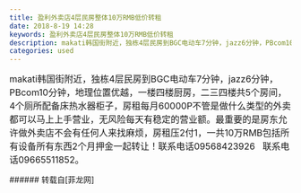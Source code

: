 ```yaml
---
title: 盈利外卖店4层民房整体10万RMB低价转租
date: 2018-8-19 14:28
keywords: 盈利外卖店4层民房整体10万RMB低价转租
description: makati韩国街附近，独栋4层民房到BGC电动车7分钟，jazz6分钟，PBcom10分钟，地理位置优越，一楼四楼厨房，二三四楼共5个房间，4个厕所配备床热水器柜子，房租每月60000P不管是做什么类型的外卖都可以马上上手营业，无风险每天有稳定的营业额。最重要的是房东允许做外卖店不会有任何人来找麻烦，房租压2付1，一共10万RMB包括所有设备所有东西2个月押金一起转让！联系电话09568423926   联系电话09665511852。
categories: used
---
```

<td class="t_f" id="postmessage_1661469">

<font style="font-size:16px">makati韩国街附近，独栋4层民房到BGC电动车7分钟，jazz6分钟，PBcom10分钟，地理位置优越，一楼四楼厨房，二三四楼共5个房间，4个厕所配备床热水器柜子，房租每月60000P不管是做什么类型的外卖都可以马上上手营业，无风险每天有稳定的营业额。最重要的是房东允许做外卖店不会有任何人来找麻烦，房租压2付1，一共10万RMB包括所有设备所有东西2个月押金一起转让！联系电话09568423926   联系电话09665511852。</font><br/>
</td>
###### 转载自[菲龙网]